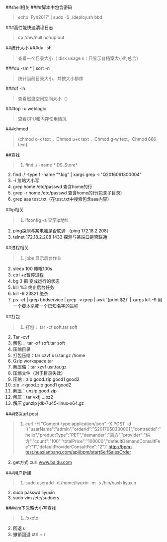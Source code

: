 ##shell相关
####脚本中包含密码
>echo 'Fyh2017' | sudo -S ./deploy.sh bbd

###高性能快速清理日志
>cp /dev/null nohup.out

##统计大小
###du  -sh
>查看一个目录大小（ disk usage s：只显示各档案大小的总合）

###du -sm * | sort -n 
>统计当前目录大小，并按大小排序

###df  -lh 
>查看磁盘空闲空间大小（）

###top -u weblogic 
>查看CPU和内存使用情况

 
###chmod
>(chmod o-x text  ，Chmod u+x text  ，Chmod g-w text，Chmod 666 text)

##查找
>1. find ./ -name  * DS_Store*
2. find ./ -type f -name "*.log" | xargs grep -i "Q2016061300004"
3. -i 忽略大小写
4. grep  home /etc/passwd 查含home的行
5. grep  -r home /etc/passwd 查含home的行(包含子目录)
6. grep aaa test.txt（在test.txt中搜索包含aaa内容）

##ip相关
>1. ifconfig -a 显示ip地址
2. ping探测与某电脑是否联通
  （ping 172.18.2.208）
3. telnet 172.18.2.208 1433 探测与某端口是否联通
 
##进程相关
>1. jobs 显示后台作业
2. sleep 100 睡眠100s
3. ctrl +z暂停进程
4. bg 3 把  变成运行的状态
5. kill %3 终止后台任务
6. kill -9 23821 绝杀
7. ps -ef | grep bbdservice | grep -v grep | awk '{print $2}' | xargs kill -9 用一个脚本杀死一个已知名字的进程

##打包
>1. 打包： tar -cf soft.tar soft
2. Tar -cvf
3. 解包： tar -xf soft.tar soft
4. 压缩目录
5. 打包压缩：tar czvf usr.tar.gz /home
6. Gzip workspace.tar
7. 解压缩：tar xzvf usr.tar.gz
8. 压缩文件（对于目录失效）
9. 压缩：zip good.zip good1 good2
10. zip -r good.zip good1 good2
11. 解压：unzip good.zip
12. 解压：tar vxfj …bz2
13. 解压 gunzip jdk-7u45-linux-x64.gz

###模拟url post
>1. curl -H "Content-type:application/json" -X POST -d '{"userName":"admin","orderId":"S2017050300001","contractId":"hello","productType":"PET","demander":"需方","provider":"供方","count":"100","totalPrice":"100000","defaultDemandConsultFee":"1","defaultProviderConsultFee":"2"}' http://bpm-test.huaxianbang.com/api/bpm/startSelfSalesOrder
2. get方式
curl www.baidu.com

###用户新建
>1. sudo useradd -d /home/liyuxin -m  -s /bin/bash liyuxin
2. sudo passwd  liyuxin
3. sudo vim /etc/sudoers

###vim下忽略大小写查找
> 1. /xxx\c
2. 回退 u
3. 撤销回退 ctrl + r
